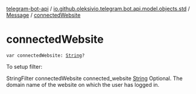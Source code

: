 [telegram-bot-api](../../index.md) / [io.github.oleksivio.telegram.bot.api.model.objects.std](../index.md) / [Message](index.md) / [connectedWebsite](./connected-website.md)

# connectedWebsite

`var connectedWebsite: `[`String`](https://kotlinlang.org/api/latest/jvm/stdlib/kotlin/-string/index.html)`?`

To setup filter:

StringFilter connectedWebsite connected_website [String](https://kotlinlang.org/api/latest/jvm/stdlib/kotlin/-string/index.html) Optional. The domain name of the website on which the
user has logged in.

